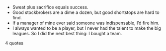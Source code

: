  - Sweat plus sacrifice equals success.
 - Good stockbrokers are a dime a dozen, but good shortstops are hard to find.
 - If a manager of mine ever said someone was indispensable, I’d fire him.
 - I always wanted to be a player, but I never had the talent to make the big leagues. So I did the next best thing: I bought a team.

4 quotes